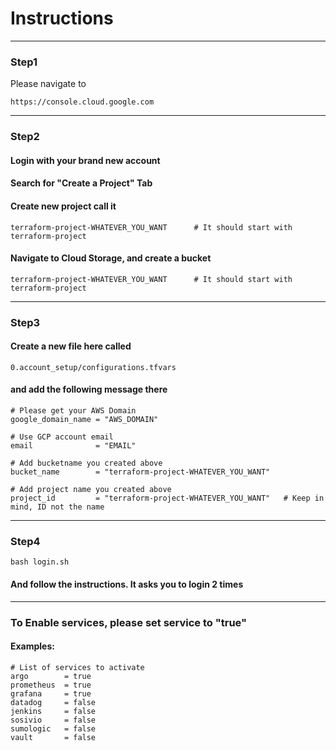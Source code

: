# Instructions

----
### Step1
Please navigate to 
```
https://console.cloud.google.com
```
----
### Step2
#### Login with your brand new account
#### Search for "Create a Project" Tab
#### Create new project call it 
```
terraform-project-WHATEVER_YOU_WANT      # It should start with terraform-project
```

#### Navigate to Cloud Storage, and create a bucket 
```
terraform-project-WHATEVER_YOU_WANT      # It should start with terraform-project
```
----
### Step3
#### Create a new file here called 
```
0.account_setup/configurations.tfvars
```
#### and add the following message there 
```
# Please get your AWS Domain
google_domain_name = "AWS_DOMAIN"

# Use GCP account email
email              = "EMAIL"

# Add bucketname you created above
bucket_name        = "terraform-project-WHATEVER_YOU_WANT"

# Add project name you created above
project_id         = "terraform-project-WHATEVER_YOU_WANT"   # Keep in mind, ID not the name
```
----
### Step4

```
bash login.sh 
```
#### And follow the instructions. It asks you to login 2 times
----


### To Enable services, please set service to "true" 
#### Examples: 
```
# List of services to activate
argo        = true
prometheus  = true
grafana     = true
datadog     = false
jenkins     = false
sosivio     = false
sumologic   = false
vault       = false
```

